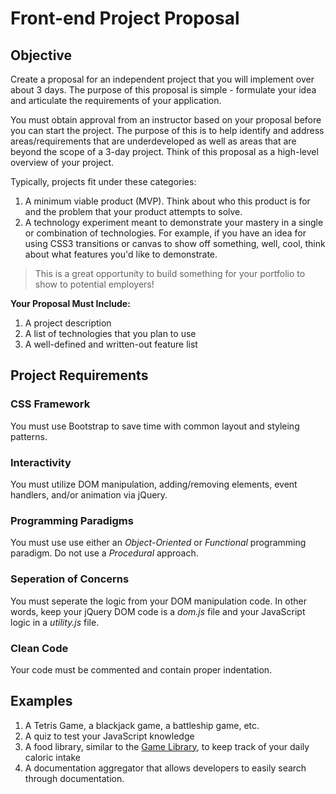 # Front-end Project Proposal

## Objective

Create a proposal for an independent project that you will implement over about 3 days. The purpose of this proposal is simple - formulate your idea and articulate the requirements of your application.

You must obtain approval from an instructor based on your proposal before you can start the project. The purpose of this is to help identify and address areas/requirements that are underdeveloped as well as areas that are beyond the scope of a 3-day project. Think of this proposal as a high-level overview of your project.

Typically, projects fit under these categories:

1. A minimum viable product (MVP). Think about who this product is for and the problem that your product attempts to solve.
1. A technology experiment meant to demonstrate your mastery in a single or combination of technologies. For example, if you have an idea for using CSS3 transitions or canvas to show off something, well, cool, think about what features you'd like to demonstrate.

> This is a great opportunity to build something for your portfolio to show to potential employers!

**Your Proposal Must Include:**

1. A project description
1. A list of technologies that you plan to use
1. A well-defined and written-out feature list

## Project Requirements

### CSS Framework

You must use Bootstrap to save time with common layout and styleing patterns.

### Interactivity

You must utilize DOM manipulation, adding/removing elements, event handlers, and/or animation via jQuery.

### Programming Paradigms

You must use use either an *Object-Oriented* or *Functional* programming paradigm. Do not use a *Procedural* approach.

### Seperation of Concerns

You must seperate the logic from your DOM manipulation code. In other words, keep your jQuery DOM code is a *dom.js* file and your JavaScript logic in a *utility.js* file.

### Clean Code

Your code must be commented and contain proper indentation.

## Examples

1. A Tetris Game, a blackjack game, a battleship game, etc.
1. A quiz to test your JavaScript knowledge
1. A food library, similar to the [Game Library](https://github.com/gSchool/g11-course-curriculum/tree/master/week05/05_exercises/js-game-library), to keep track of your daily caloric intake
1. A documentation aggregator that allows developers to easily search through documentation.
